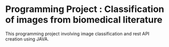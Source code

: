 # Programming Project : Classification of images from biomedical literature

This programming project involving image classification and rest API creation using JAVA.
